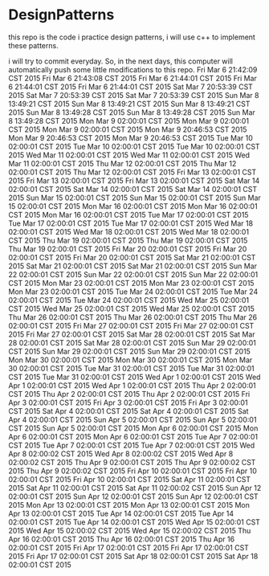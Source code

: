 # DesignPatterns
this repo is the code i practice design patterns, i will use c++ to implement these patterns.

i will try to commit everyday. So, in the next days, this computer will automatically push some little modifications to this repo.
Fri Mar  6 21:42:09 CST 2015
Fri Mar  6 21:43:08 CST 2015
Fri Mar  6 21:44:01 CST 2015
Fri Mar  6 21:44:01 CST 2015
Fri Mar  6 21:44:01 CST 2015
Sat Mar  7 20:53:39 CST 2015
Sat Mar  7 20:53:39 CST 2015
Sat Mar  7 20:53:39 CST 2015
Sun Mar  8 13:49:21 CST 2015
Sun Mar  8 13:49:21 CST 2015
Sun Mar  8 13:49:21 CST 2015
Sun Mar  8 13:49:28 CST 2015
Sun Mar  8 13:49:28 CST 2015
Sun Mar  8 13:49:28 CST 2015
Mon Mar  9 02:00:01 CST 2015
Mon Mar  9 02:00:01 CST 2015
Mon Mar  9 02:00:01 CST 2015
Mon Mar  9 20:46:53 CST 2015
Mon Mar  9 20:46:53 CST 2015
Mon Mar  9 20:46:53 CST 2015
Tue Mar 10 02:00:01 CST 2015
Tue Mar 10 02:00:01 CST 2015
Tue Mar 10 02:00:01 CST 2015
Wed Mar 11 02:00:01 CST 2015
Wed Mar 11 02:00:01 CST 2015
Wed Mar 11 02:00:01 CST 2015
Thu Mar 12 02:00:01 CST 2015
Thu Mar 12 02:00:01 CST 2015
Thu Mar 12 02:00:01 CST 2015
Fri Mar 13 02:00:01 CST 2015
Fri Mar 13 02:00:01 CST 2015
Fri Mar 13 02:00:01 CST 2015
Sat Mar 14 02:00:01 CST 2015
Sat Mar 14 02:00:01 CST 2015
Sat Mar 14 02:00:01 CST 2015
Sun Mar 15 02:00:01 CST 2015
Sun Mar 15 02:00:01 CST 2015
Sun Mar 15 02:00:01 CST 2015
Mon Mar 16 02:00:01 CST 2015
Mon Mar 16 02:00:01 CST 2015
Mon Mar 16 02:00:01 CST 2015
Tue Mar 17 02:00:01 CST 2015
Tue Mar 17 02:00:01 CST 2015
Tue Mar 17 02:00:01 CST 2015
Wed Mar 18 02:00:01 CST 2015
Wed Mar 18 02:00:01 CST 2015
Wed Mar 18 02:00:01 CST 2015
Thu Mar 19 02:00:01 CST 2015
Thu Mar 19 02:00:01 CST 2015
Thu Mar 19 02:00:01 CST 2015
Fri Mar 20 02:00:01 CST 2015
Fri Mar 20 02:00:01 CST 2015
Fri Mar 20 02:00:01 CST 2015
Sat Mar 21 02:00:01 CST 2015
Sat Mar 21 02:00:01 CST 2015
Sat Mar 21 02:00:01 CST 2015
Sun Mar 22 02:00:01 CST 2015
Sun Mar 22 02:00:01 CST 2015
Sun Mar 22 02:00:01 CST 2015
Mon Mar 23 02:00:01 CST 2015
Mon Mar 23 02:00:01 CST 2015
Mon Mar 23 02:00:01 CST 2015
Tue Mar 24 02:00:01 CST 2015
Tue Mar 24 02:00:01 CST 2015
Tue Mar 24 02:00:01 CST 2015
Wed Mar 25 02:00:01 CST 2015
Wed Mar 25 02:00:01 CST 2015
Wed Mar 25 02:00:01 CST 2015
Thu Mar 26 02:00:01 CST 2015
Thu Mar 26 02:00:01 CST 2015
Thu Mar 26 02:00:01 CST 2015
Fri Mar 27 02:00:01 CST 2015
Fri Mar 27 02:00:01 CST 2015
Fri Mar 27 02:00:01 CST 2015
Sat Mar 28 02:00:01 CST 2015
Sat Mar 28 02:00:01 CST 2015
Sat Mar 28 02:00:01 CST 2015
Sun Mar 29 02:00:01 CST 2015
Sun Mar 29 02:00:01 CST 2015
Sun Mar 29 02:00:01 CST 2015
Mon Mar 30 02:00:01 CST 2015
Mon Mar 30 02:00:01 CST 2015
Mon Mar 30 02:00:01 CST 2015
Tue Mar 31 02:00:01 CST 2015
Tue Mar 31 02:00:01 CST 2015
Tue Mar 31 02:00:01 CST 2015
Wed Apr  1 02:00:01 CST 2015
Wed Apr  1 02:00:01 CST 2015
Wed Apr  1 02:00:01 CST 2015
Thu Apr  2 02:00:01 CST 2015
Thu Apr  2 02:00:01 CST 2015
Thu Apr  2 02:00:01 CST 2015
Fri Apr  3 02:00:01 CST 2015
Fri Apr  3 02:00:01 CST 2015
Fri Apr  3 02:00:01 CST 2015
Sat Apr  4 02:00:01 CST 2015
Sat Apr  4 02:00:01 CST 2015
Sat Apr  4 02:00:01 CST 2015
Sun Apr  5 02:00:01 CST 2015
Sun Apr  5 02:00:01 CST 2015
Sun Apr  5 02:00:01 CST 2015
Mon Apr  6 02:00:01 CST 2015
Mon Apr  6 02:00:01 CST 2015
Mon Apr  6 02:00:01 CST 2015
Tue Apr  7 02:00:01 CST 2015
Tue Apr  7 02:00:01 CST 2015
Tue Apr  7 02:00:01 CST 2015
Wed Apr  8 02:00:02 CST 2015
Wed Apr  8 02:00:02 CST 2015
Wed Apr  8 02:00:02 CST 2015
Thu Apr  9 02:00:01 CST 2015
Thu Apr  9 02:00:02 CST 2015
Thu Apr  9 02:00:02 CST 2015
Fri Apr 10 02:00:01 CST 2015
Fri Apr 10 02:00:01 CST 2015
Fri Apr 10 02:00:01 CST 2015
Sat Apr 11 02:00:01 CST 2015
Sat Apr 11 02:00:01 CST 2015
Sat Apr 11 02:00:02 CST 2015
Sun Apr 12 02:00:01 CST 2015
Sun Apr 12 02:00:01 CST 2015
Sun Apr 12 02:00:01 CST 2015
Mon Apr 13 02:00:01 CST 2015
Mon Apr 13 02:00:01 CST 2015
Mon Apr 13 02:00:01 CST 2015
Tue Apr 14 02:00:01 CST 2015
Tue Apr 14 02:00:01 CST 2015
Tue Apr 14 02:00:01 CST 2015
Wed Apr 15 02:00:01 CST 2015
Wed Apr 15 02:00:02 CST 2015
Wed Apr 15 02:00:02 CST 2015
Thu Apr 16 02:00:01 CST 2015
Thu Apr 16 02:00:01 CST 2015
Thu Apr 16 02:00:01 CST 2015
Fri Apr 17 02:00:01 CST 2015
Fri Apr 17 02:00:01 CST 2015
Fri Apr 17 02:00:01 CST 2015
Sat Apr 18 02:00:01 CST 2015
Sat Apr 18 02:00:01 CST 2015

